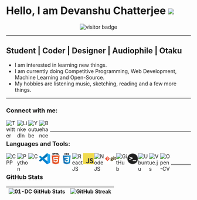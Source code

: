 # Hello, I am Devanshu Chatterjee   <img src="https://c.tenor.com/nebZyl8oN7IAAAAi/wave-hello.gif" width="45px">
<p align="center">
<img width="120px" src="https://visitor-badge.glitch.me/badge?page_id=01-dc.01-dc&left_color=red" alt="visitor badge"/>
</p>

---

## Student | Coder | Designer | Audiophile | Otaku

- I am interested in learning new things.
- I am currently doing Competitive Programming, Web Development, Machine Learning and Open-Source.
- My hobbies are listening music, sketching, reading and a few more things.

---

### Connect with me:

[<img align="left" alt="Twitter" width="30px" src="https://img.icons8.com/ios-filled/50/ffffff/twitter--v1.png" />](https://twitter.com/4190_DC)
[<img align="left" alt="LinkedIn" width="30px" src="https://img.icons8.com/ios-filled/50/ffffff/linkedin.png" />](https://www.linkedin.com/in/devanshu-chatterjee-517645200/)
[<img align="left" alt="Youtube" width="30px" src="https://img.icons8.com/ios-filled/50/ffffff/youtube-play.png" />](https://www.youtube.com/channel/UCD8FKrIz6Ye_w_ihtEulCKg)
[<img align="left" alt="Behance" width="30px" src="https://img.icons8.com/ios-filled/50/ffffff/behance.png" />](https://www.behance.net/dc4190)

</br>

---

### Languages and Tools:

<img align="left" alt="CPP" width="30px" src="https://img.icons8.com/color/48/000000/c-plus-plus-logo.png" />
<img align="left" alt="Python" width="30px" src="https://img.icons8.com/color/48/000000/python--v1.png" />
<img align="left" alt="C" width="30px" src="https://img.icons8.com/color/48/000000/c-programming.png" />
<img align="left" alt="Visual Studio Code" width="30px" src="https://raw.githubusercontent.com/github/explore/80688e429a7d4ef2fca1e82350fe8e3517d3494d/topics/visual-studio-code/visual-studio-code.png" />

<img align="left" alt="HTML5" width="30px" src="https://raw.githubusercontent.com/github/explore/80688e429a7d4ef2fca1e82350fe8e3517d3494d/topics/html/html.png" />
<img align="left" alt="CSS3" width="30px" src="https://raw.githubusercontent.com/github/explore/80688e429a7d4ef2fca1e82350fe8e3517d3494d/topics/css/css.png" />
<img align="left" alt="ReactJS" width="30px" src="https://img.icons8.com/officel/80/000000/react.png" />
<img align="left" alt="JavaScript" width="30px" src="https://raw.githubusercontent.com/github/explore/80688e429a7d4ef2fca1e82350fe8e3517d3494d/topics/javascript/javascript.png" />
<img align="left" alt="NodeJS" width="30px" src="https://img.icons8.com/fluency/48/000000/node-js.png" />
<img align="left" alt="Git" width="30px" src="https://raw.githubusercontent.com/github/explore/80688e429a7d4ef2fca1e82350fe8e3517d3494d/topics/git/git.png" />
<img align="left" alt="GitHub" width="30px" src="https://img.icons8.com/windows/32/ffffff/github.png" />
<img align="left" alt="Terminal" width="30px" src="https://raw.githubusercontent.com/github/explore/80688e429a7d4ef2fca1e82350fe8e3517d3494d/topics/terminal/terminal.png" />
<img align="left" alt="Ubuntu" width="30px" src="https://img.icons8.com/color/48/000000/ubuntu--v1.png" />
<img align="left" alt="Vue.js" width="30px" src="https://img.icons8.com/color/48/000000/vue-js.png" />
<img align="left" alt="Open-CV" width="30px" src="https://img.icons8.com/fluency/144/000000/opencv.png" />

</br>

---

### GitHub Stats

| ![01-DC GitHub Stats](https://01-dc.vercel.app/api?username=01-dc&show_icons=true&hide_border=true&count_private=true&theme=radical) | ![GitHub Streak](http://github-readme-streak-stats.herokuapp.com?user=01-dc&theme=dark&hide_border=true&date_format=j%2Fn%5B%2FY%5D) |
|--|--|
